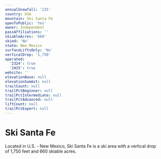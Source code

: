 ```yaml
---
annualSnowfall: '225'
country: USA
mountain: Ski Santa Fe
openToPublic: 'Yes'
owner: Independent
passAffiliations: ''
skiableAcres: '660'
skied: 'No'
state: New Mexico
surfaceLiftsOnly: 'No'
verticalDrop: '1,750'
operated:
  '2324': true
  '2425': true
website: ''
elevationBase: null
elevationSummit: null
trailCount: null
trailPctBeginner: null
trailPctIntermediate: null
trailPctAdvanced: null
liftCount: null
trailPctExpert: null
---
```



# Ski Santa Fe

Located in U.S. - New Mexico, Ski Santa Fe is a ski area with a vertical drop of 1,750 feet and 660 skiable acres.
